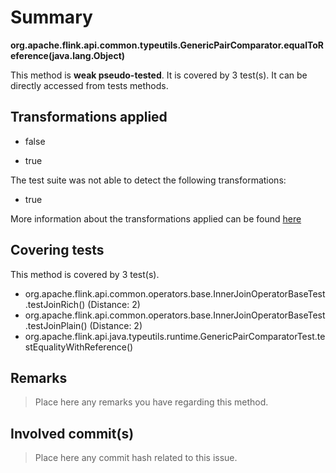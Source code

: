 # Summary
**org.apache.flink.api.common.typeutils.GenericPairComparator.equalToReference(java.lang.Object)**

This method is **weak pseudo-tested**.
It is covered by 3 test(s). It can be directly accessed from tests methods.


## Transformations applied

- false

- true


The test suite was not able to detect the following transformations:
 * true 


More information about the transformations applied can be found [here](https://github.com/STAMP-project/pitest-descartes)

## Covering tests
This method is covered by 3 test(s).
* org.apache.flink.api.common.operators.base.InnerJoinOperatorBaseTest.testJoinRich() (Distance: 2)
* org.apache.flink.api.common.operators.base.InnerJoinOperatorBaseTest.testJoinPlain() (Distance: 2)
* org.apache.flink.api.java.typeutils.runtime.GenericPairComparatorTest.testEqualityWithReference()


## Remarks
> Place here any remarks you have regarding this method.

## Involved commit(s)

> Place here any commit hash related to this issue.
